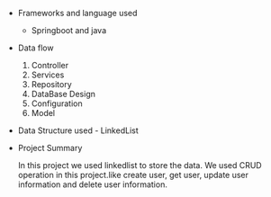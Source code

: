 * Frameworks and language used
  
    * Springboot and java
* Data flow
  1. Controller
  2. Services
  3. Repository
  4. DataBase Design
  5. Configuration
  6. Model
* Data Structure used - LinkedList
* Project Summary

  In this project we used linkedlist to store the data. We used CRUD operation in this project.like create user, get user, update user information and delete user information.
